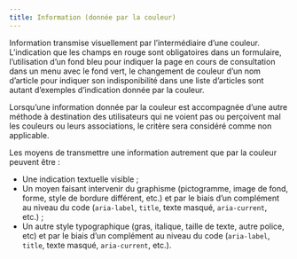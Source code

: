```yaml
---
title: Information (donnée par la couleur)
---
```


Information transmise visuellement par l’intermédiaire d’une couleur. L’indication que les champs en rouge sont obligatoires dans un formulaire, l’utilisation d’un fond bleu pour indiquer la page en cours de consultation dans un menu avec le fond vert, le changement de couleur d’un nom d’article pour indiquer son indisponibilité dans une liste d’articles sont autant d’exemples d’indication donnée par la couleur.

Lorsqu’une information donnée par la couleur est accompagnée d’une autre méthode à destination des utilisateurs qui ne voient pas ou perçoivent mal les couleurs ou leurs associations, le critère sera considéré comme non applicable.

Les moyens de transmettre une information autrement que par la couleur peuvent être :

- Une indication textuelle visible ;
- Un moyen faisant intervenir du graphisme (pictogramme, image de fond, forme, style de bordure différent, etc.) et par le biais d’un complément au niveau du code (`aria-label`, `title`, texte masqué, `aria-current`, etc.) ;
- Un autre style typographique (gras, italique, taille de texte, autre police, etc) et par le biais d’un complément au niveau du code (`aria-label`, `title`, texte masqué, `aria-current`, etc.).
